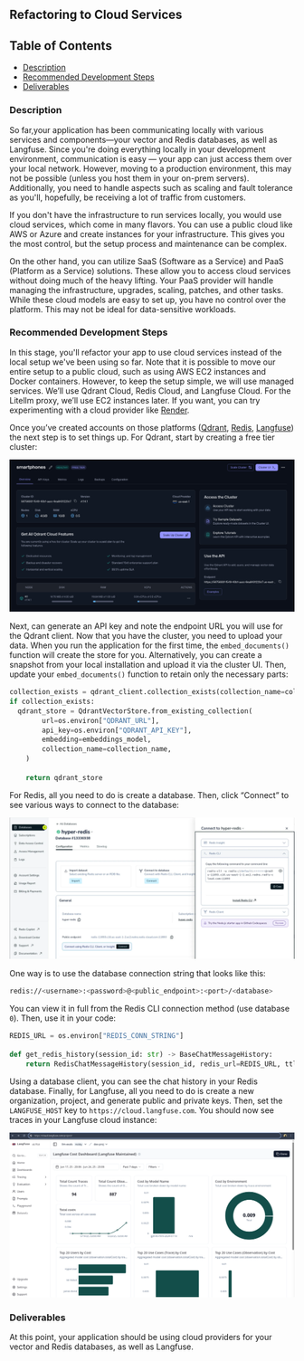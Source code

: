 ## **Refactoring to Cloud Services**

## **Table of Contents**

- [Description](#description)
- [Recommended Development Steps](#recommended-development-steps)
- [Deliverables](#deliverables)

### **Description**

So far,your application has been communicating locally with various services and components—your vector and Redis databases, as well as Langfuse. Since you're doing everything locally in your development environment, communication is easy — your app can just access them over your local network. However, moving to a production environment, this may not be possible (unless you host them in your on-prem servers). Additionally, you need to handle aspects such as scaling and fault tolerance as you'll, hopefully, be receiving a lot of traffic from customers.

If you don't have the infrastructure to run services locally, you would use cloud services, which come in many flavors. You can use a public cloud like AWS or Azure and create instances for your infrastructure. This gives you the most control, but the setup process and maintenance can be complex.

On the other hand, you can utilize SaaS (Software as a Service) and PaaS (Platform as a Service) solutions. These allow you to access cloud services without doing much of the heavy lifting. Your PaaS provider will handle managing the infrastructure, upgrades, scaling, patches, and other tasks.  While these cloud models are easy to set up, you have no control over the platform. This may not be ideal for data-sensitive workloads.

### **Recommended Development Steps**

In this stage, you'll refactor your app to use cloud services instead of the local setup we've been using so far. Note that it is possible to move our entire setup to a public cloud, such as using AWS EC2 instances and Docker containers. However, to keep the setup simple, we will use managed services. We’ll use Qdrant Cloud, Redis Cloud, and Langfuse Cloud. For the Litellm proxy, we’ll use EC2 instances later. If you want, you can try experimenting with a cloud provider like [Render](https://render.com/deploy?repo=https://github.com/BerriAI/litellm).

Once you’ve created accounts on those platforms ([Qdrant](https://cloud.qdrant.io/), [Redis](https://redis.io/cloud/), [Langfuse](https://cloud.langfuse.com/)) the next step is to set things up. For Qdrant, start by creating a free tier cluster:

![Qdrant UI](../images/qdrant.png)

Next, can generate an API key and note the endpoint URL you will use for the Qdrant client. Now that you have the cluster, you need to upload your data. When you run the application for the first time, the `embed_documents()` function will create the store for you. Alternatively, you can create a snapshot from your local installation and upload it via the cluster UI. Then, update your `embed_documents()` function to retain only the necessary parts:

```python
collection_exists = qdrant_client.collection_exists(collection_name=collection_name)
if collection_exists:
  qdrant_store = QdrantVectorStore.from_existing_collection(
        url=os.environ["QDRANT_URL"],
        api_key=os.environ["QDRANT_API_KEY"],
        embedding=embeddings_model,
        collection_name=collection_name,
    )

    return qdrant_store
```

For Redis, all you need to do is create a database. Then, click “Connect” to see various ways to connect to the database:

![Redis](../images/redis.png)

One way is to use the database connection string that looks like this:

```bash
redis://<username>:<password>@<public_endpoint>:<port>/<database>
```

You can view it in full from the Redis CLI connection method (use database `0`). Then, use it in your code:

```python
REDIS_URL = os.environ["REDIS_CONN_STRING"]

def get_redis_history(session_id: str) -> BaseChatMessageHistory:
    return RedisChatMessageHistory(session_id, redis_url=REDIS_URL, ttl=3600)
```

Using a database client, you can see the chat history in your Redis database. Finally, for Langfuse, all you need to do is create a new organization, project, and generate public and private keys. Then, set the `LANGFUSE_HOST` key to `https://cloud.langfuse.com`. You should now see traces in your Langfuse cloud instance:

![Langfuse](../images/langfuse.png)

### **Deliverables**

At this point, your application should be using cloud providers for your vector and Redis databases, as well as Langfuse.
